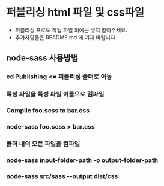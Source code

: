 # 퍼블리싱 html 파일 및 css파일

- 퍼블리싱 프로토 작업 파일 외에는 넣지 말아주세요.
- 추가사항들은 README.md 에 기재 바랍니다.

## node-sass 사용방법

### cd Publishing <= 퍼블리싱 폴더로 이동

### 특정 파일을 특정 파일 이름으로 컴파일

### Compile foo.scss to bar.css

### node-sass foo.scss > bar.css

### 폴더 내의 모든 파일을 컴파일

### node-sass input-folder-path -o output-folder-path

### node-sass src/sass --output dist/css
